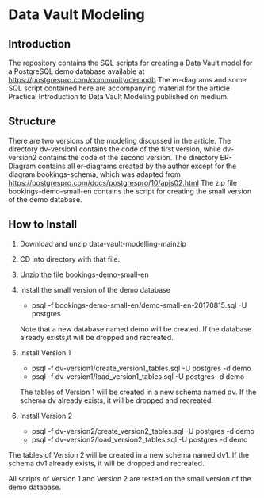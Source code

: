 # Data Vault Modeling

## Introduction

The repository contains the SQL scripts for creating a Data Vault model
for a PostgreSQL demo database available at https://postgrespro.com/community/demodb 
The er-diagrams and some SQL script contained here are accompanying material 
for the article Practical Introduction to Data Vault Modeling 
published on medium.

## Structure
There are two versions of the modeling discussed in the article.
The directory dv-version1 contains the code of the first version, while dv-version2 contains
the code of the second version.
The directory ER-Diagram contains all er-diagrams created by the author except for
the diagram bookings-schema, which was adapted from https://postgrespro.com/docs/postgrespro/10/apjs02.html
The zip file bookings-demo-small-en contains the script for creating the small version of the demo database.

## How to Install
1. Download and unzip data-vault-modelling-mainzip
2. CD into directory with that file.
3. Unzip the file bookings-demo-small-en
4. Install the small version of the demo database
   - psql -f bookings-demo-small-en/demo-small-en-20170815.sql -U postgres
     
   Note that a new database named demo will be created. If the database already exists,it will be dropped and recreated. 

5. Install Version 1
   - psql -f dv-version1/create_version1_tables.sql -U postgres -d demo
   - psql -f dv-version1/load_version1_tables.sql -U postgres -d demo
     
   The tables of Version 1 will be created in a new schema named dv. If the schema dv already exists, it will be dropped and recreated. 

6. Install Version 2
   - psql -f dv-version2/create_version2_tables.sql -U postgres -d demo
   - psql -f dv-version2/load_version2_tables.sql -U postgres -d demo
     
  The tables of Version 2 will be created in a new schema named dv1. If the schema dv1 already exists, it will be dropped and recreated. 


All scripts of Version 1 and Version 2 are tested on the small version of the demo database. 
